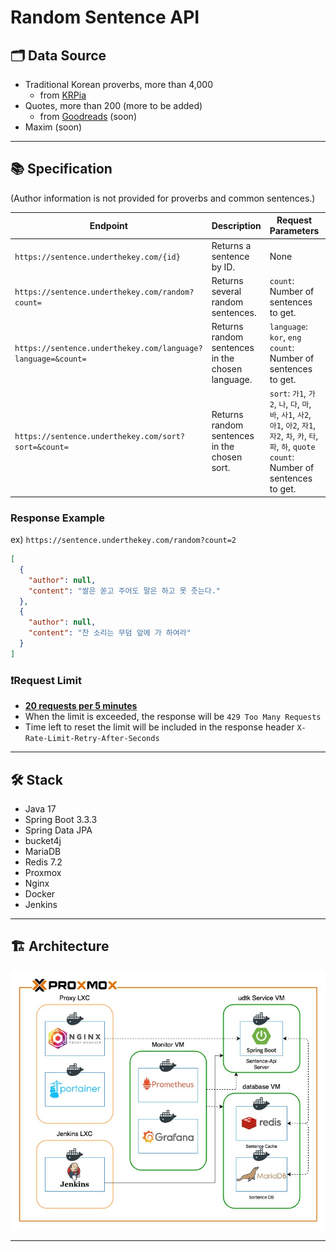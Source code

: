 # Random Sentence API

## 🗂️ Data Source

- Traditional Korean proverbs, more than 4,000
    - from [KRPia](https://www.krpia.co.kr/product/main?plctId=PLCT00004626#none)
- Quotes, more than 200 (more to be added)
    - from [Goodreads](https://www.goodreads.com/quotes) (soon)
- Maxim (soon)

---

## 📚 Specification

(Author information is not provided for proverbs and common sentences.)

| Endpoint                                                     | Description                                      | Request Parameters                                                                                                                                   | Default Values                  | Range           |
|--------------------------------------------------------------|--------------------------------------------------|------------------------------------------------------------------------------------------------------------------------------------------------------|---------------------------------|-----------------|
| `https://sentence.underthekey.com/{id}`                      | Returns a sentence by ID.                        | None                                                                                                                                                 | None                            | None            |
| `https://sentence.underthekey.com/random?count=`             | Returns several random sentences.                | `count`: Number of sentences to get.                                                                                                                 | `count`: 1                      | `count`: 1 ~ 20 |
| `https://sentence.underthekey.com/language?language=&count=` | Returns random sentences in the chosen language. | `language`: `kor`, `eng`<br>`count`: Number of sentences to get.                                                                                     | `language`: `kor`<br>`count`: 1 | `count`: 1 ~ 20 |
| `https://sentence.underthekey.com/sort?sort=&count=`         | Returns random sentences in the chosen sort.     | `sort`: `가1`, `가2`, `나`, `다`, `마`, `바`, `사1`, `사2`, `아1`, `아2`, `자1`, `자2`, `차`, `카`, `타`, `파`, `하`, `quote`<br>`count`: Number of sentences to get. | `sort`: `가1`<br>`count`: 1      | `count`: 1 ~ 20 |

### Response Example

ex) `https://sentence.underthekey.com/random?count=2`

```json
[
  {
    "author": null,
    "content": "쌀은 쏟고 주어도 말은 하고 못 줏는다."
  },
  {
    "author": null,
    "content": "찬 소리는 무덤 앞에 가 하여라"
  }
]
```

### ❗️Request Limit

- **<U>20 requests per 5 minutes</U>**
- When the limit is exceeded, the response will be `429 Too Many Requests`
- Time left to reset the limit will be included in the response header `X-Rate-Limit-Retry-After-Seconds`

---

## 🛠️ Stack

- Java 17
- Spring Boot 3.3.3
- Spring Data JPA
- bucket4j
- MariaDB
- Redis 7.2
- Proxmox
- Nginx
- Docker
- Jenkins

---

## 🏗️ Architecture

<img src="./assets/sentence-architecture.jpg" alt="architecture">

---
